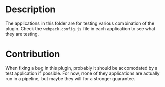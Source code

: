 # Description

The applications in this folder are for testing various combination of the plugin. Check the `webpack.config.js` file in each application to see what they are testing.

# Contribution

When fixing a bug in this plugin, probably it should be accomodated by a test application if possible. For now, none of they applications are actually run in a pipeline, but maybe they will for a stronger guarantee.